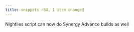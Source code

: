 ```yaml
---
title: snippets r84, 1 item changed
---
```


Nightlies script can now do Synergy Advance builds as well
